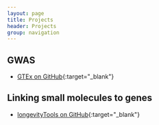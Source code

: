 ```yaml
---
layout: page
title: Projects
header: Projects
group: navigation
---
```


## GWAS

* [GTEx on GitHub](https://github.com/DanielEvansLab/GTEx){:target="_blank"}

## Linking small molecules to genes

* [longevityTools on GitHub](https://github.com/tgirke/longevityTools){:target="_blank"}


